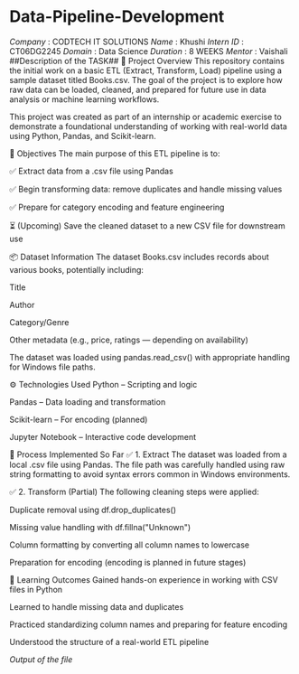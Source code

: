 # Data-Pipeline-Development
*Company* : CODTECH IT SOLUTIONS
*Name* : Khushi
*Intern ID* : CT06DG2245
*Domain* : Data Science
*Duration* : 8 WEEKS
*Mentor* : Vaishali
##Description of the TASK##
📝 Project Overview
This repository contains the initial work on a basic ETL (Extract, Transform, Load) pipeline using a sample dataset titled Books.csv. The goal of the project is to explore how raw data can be loaded, cleaned, and prepared for future use in data analysis or machine learning workflows.

This project was created as part of an internship or academic exercise to demonstrate a foundational understanding of working with real-world data using Python, Pandas, and Scikit-learn.

🎯 Objectives
The main purpose of this ETL pipeline is to:

✅ Extract data from a .csv file using Pandas

✅ Begin transforming data: remove duplicates and handle missing values

✅ Prepare for category encoding and feature engineering

⏳ (Upcoming) Save the cleaned dataset to a new CSV file for downstream use

📦 Dataset Information
The dataset Books.csv includes records about various books, potentially including:

Title

Author

Category/Genre

Other metadata (e.g., price, ratings — depending on availability)

The dataset was loaded using pandas.read_csv() with appropriate handling for Windows file paths.


⚙️ Technologies Used
Python – Scripting and logic

Pandas – Data loading and transformation

Scikit-learn – For encoding (planned)

Jupyter Notebook – Interactive code development

🧪 Process Implemented So Far
✅ 1. Extract
The dataset was loaded from a local .csv file using Pandas. The file path was carefully handled using raw string formatting to avoid syntax errors common in Windows environments.

✅ 2. Transform (Partial)
The following cleaning steps were applied:

Duplicate removal using df.drop_duplicates()

Missing value handling with df.fillna("Unknown")

Column formatting by converting all column names to lowercase

Preparation for encoding (encoding is planned in future stages)

📌 Learning Outcomes
Gained hands-on experience in working with CSV files in Python

Learned to handle missing data and duplicates

Practiced standardizing column names and preparing for feature encoding

Understood the structure of a real-world ETL pipeline

*Output of the file* 

